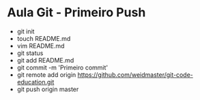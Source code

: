 # Aula Git - Primeiro Push
- git init
- touch README.md
- vim README.md
- git status
- git add README.md
- git commit -m 'Primeiro commit'
- git remote add origin https://github.com/weidmaster/git-code-education.git
- git push origin master
